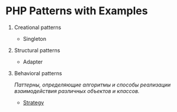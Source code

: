 # PHP Patterns with Examples

1. Creational patterns
     - Singleton
2. Structural patterns
    - Adapter 
3. Behavioral patterns

   *Паттерны, определяющие алгоритмы и способы реализации взаимодействия различных объектов и классов.*
   
   - [Strategy](Behavioral_patterns/Strategy/README.md)